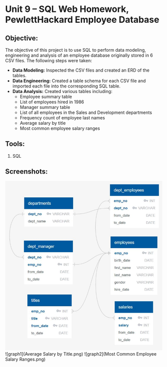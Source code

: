 # Unit 9 – SQL Web Homework, PewlettHackard Employee Database

## **Objective:**
The objective of this project is to use SQL to perform data modeling, engineering and analysis of an employee database originally stored in 6 CSV files. The following steps were taken:

* **Data Modeling:** Inspected the CSV files and created an ERD of the tables.
* **Data Engineering:** Created a table schema for each CSV file and imported each file into the corresponding SQL table.
* **Data Analysis:** Created various tables including: 
  - Employee summary table
  - List of employees hired in 1986
  - Manager summary table
  - List of all employees in the Sales and Development departments
  - Frequency count of employee last names
  - Average salary by title
  - Most common employee salary ranges

## **Tools:**
1. SQL

## **Screenshots:**
![erd.jpg](SQL_Homework_ERD_IF.JPG)
![graph1](Average Salary by Title.png)
![graph2](Most Common Employee Salary Ranges.png)
